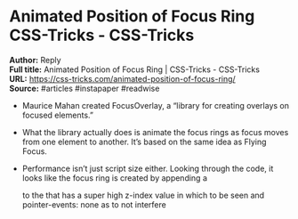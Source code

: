 # Animated Position of Focus Ring   CSS-Tricks - CSS-Tricks

**Author:** Reply  
**Full title:** Animated Position of Focus Ring | CSS-Tricks - CSS-Tricks  
**URL:** https://css-tricks.com/animated-position-of-focus-ring/  
**Source:** #articles #instapaper #readwise

- Maurice Mahan created FocusOverlay, a “library for creating overlays on focused elements.” 
   
- What the library actually does is animate the focus rings as focus moves from one element to another. It’s based on the same idea as Flying Focus. 
   
- Performance isn’t just script size either. Looking through the code, it looks like the focus ring is created by appending a <div> to the <body> that has a super high z-index value in which to be seen and pointer-events: none as to not interfere 
   
